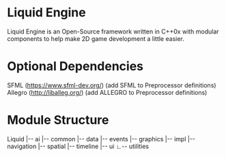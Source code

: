 # Liquid Engine
Liquid Engine is an Open-Source framework written in C++0x with modular components to help
make 2D game development a little easier. 

# Optional Dependencies
SFML (https://www.sfml-dev.org/) (add SFML to Preprocessor definitions)
Allegro (http://liballeg.org/) (add ALLEGRO to Preprocessor definitions)

# Module Structure
Liquid
|-- ai 
|-- common 
|-- data
|-- events
|-- graphics
|-- impl
|-- navigation
|-- spatial
|-- timeline
|-- ui
&#x221f;-- utilities
